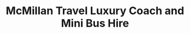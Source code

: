 ---
title: "McMillan Travel Luxury Coach and Mini Bus Hire"
address: "12 Mullan Road, Ballymoney, Co. Antrim, BT53 7ED"
tel: "+44 (0)28 2766 6989"
county: "Antrim"
category: "Coach Hire"
type: "Content"
lat: "55.02193832397461"
lng: "-6.489933967590332"
---